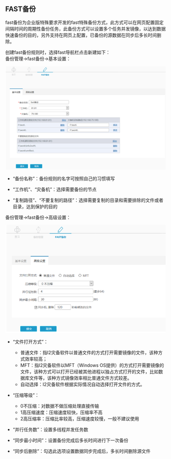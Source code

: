## FAST备份

fast备份为企业版特殊要求开发的fast特殊备份方式，此方式可以在网页配置固定间隔时间的周期性备份任务，此备份方式可以设置多个任务并发镜像，以达到数据快速备份的目的，另外支持在网页上配置，已备份的源数据在同步后多长时间删除。

创建fast备份规则时，选择fast导航栏点击新建如下：  
备份管理-&gt;fast备份-&gt;基本设置：

![](/assets/V6.220180609.png)

* “备份名称”：备份规则的名字可按照自己的习惯填写

* “工作机”、“灾备机”：选择需要备份的节点

* “复制路径”、“不要复制的路径”：选择需要复制的目录和需要排除的文件或者目录，达到保护的目的

备份管理-&gt;fast备份-&gt;高级设置：

![](/assets/V6.22018060902.png)

* “文件打开方式”：
  * 普通文件：指I2灾备软件以普通文件的方式打开需要镜像的文件，该种方式效率较高；
  * MFT：指I2灾备软件以MFT（Windows OS提供）的方式打开需要镜像的文件，该种方式可以打开已经被其他进程以独占方式打开的文件，比如数据库文件等，该种方式镜像效率相比普通文件方式较差。
  * 自动选择：I2灾备软件根据实际情况自动选择打开文件的方式。

* “压缩等级”：

  * 0不压缩：对数据不做压缩处理直接传输
  * 1高压缩速度：压缩速度较快，压缩率不高
  * 2高压缩率：压缩比率较高，压缩速度较慢，一般不建议使用

* “并行任务数”：设置多线程并发任务数

* “同步最小时间”：设置备份完成后多长时间进行下一次备份

* “同步后删除”：勾选此选项设置数据同步完成后，多长时间删除源文件



